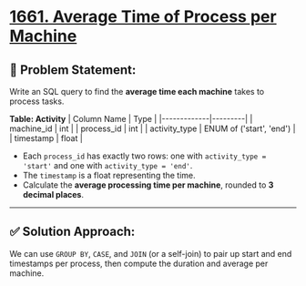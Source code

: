 # [1661. Average Time of Process per Machine](https://leetcode.com/problems/average-time-of-process-per-machine/)

## 🧠 Problem Statement:
Write an SQL query to find the **average time each machine** takes to process tasks.

**Table: Activity**
| Column Name | Type    |
|-------------|---------|
| machine_id  | int     |
| process_id  | int     |
| activity_type | ENUM of ('start', 'end') |
| timestamp   | float   |

- Each `process_id` has exactly two rows: one with `activity_type = 'start'` and one with `activity_type = 'end'`.
- The `timestamp` is a float representing the time.
- Calculate the **average processing time per machine**, rounded to **3 decimal places**.

---

## ✅ Solution Approach:
We can use `GROUP BY`, `CASE`, and `JOIN` (or a self-join) to pair up start and end timestamps per process, then compute the duration and average per machine.
